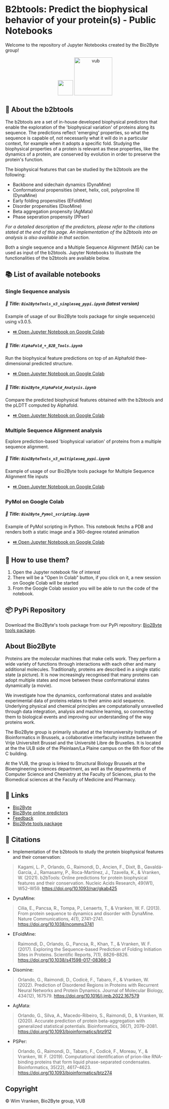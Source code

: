 # B2btools: Predict the biophysical behavior of your protein(s) - Public Notebooks
Welcome to the repository of Jupyter Notebooks created by the Bio2Byte group!

<p align="center">
  <img src="https://pbs.twimg.com/profile_images/1247824923546079232/B9b_Yg7n_400x400.jpg" width="48px"/>
  <img src="https://upload.wikimedia.org/wikipedia/commons/thumb/3/31/Vrije_Universiteit_Brussel_logo.svg/1200px-Vrije_Universiteit_Brussel_logo.svg.png" alt="vub" width="120px"/>
</p>

## :wrench: About the b2btools
The b2btools are a set of in-house developed biophysical predictors that enable the exploration of the 'biophysical variation' of proteins along its sequence. The predictions reflect 'emerging' properties, so what the sequence is capable of, not necessarily what it will do in a particular context, for example when it adopts a specific fold. Studying the biophysical properties of a protein is relevant as these properties, like the dynamics of a protein, are conserved by evolution in order to preserve the protein's function.

The biophysical features that can be studied by the b2btools are the following:
- Backbone and sidechain dynamics (DynaMine)
- Conformational propensities (sheet, helix, coil, polyproline II) (DynaMine)
- Early folding propensities (EFoldMine)
- Disorder propensities (DisoMine)
- Beta aggregation propensity (AgMata)
- Phase seperation propensity (PPser)

*For a detailed description of the predictors, please refer to the citations stated at the end of this page. An implementation of the b2btools into an analysis is also available in that section.*

Both a single sequence and a Multiple Sequence Alignment (MSA) can be used as input of the b2btools. Jupyter Notebooks to illustrate the functionalities of the b2btools are available below.

## 📚 List of available notebooks

### Single Sequence analysis

##### 📓 Title: `Bio2ByteTools_v3_singleseq_pypi.ipynb` (latest version)

Example of usage of our Bio2Byte tools package for single sequence(s) using v3.0.5.
- [⏯️ Open Jupyter Notebook on Google Colab](https://colab.research.google.com/github/Bio2Byte/public_notebooks/blob/main/Bio2ByteTools_v3.0.5_SingleSequence_demo.ipynb)

##### 📓 Title: `AlphaFold_+_B2B_Tools.ipynb`

Run the biophysical feature predictions on top of an Alphafold thee-dimensional predicted structure.
- [⏯️ Open Jupyter Notebook on Google Colab](https://colab.research.google.com/github/Bio2Byte/public_notebooks/blob/main/AlphaFold_%2B_B2B_Tools.ipynb)

##### 📓 Title: `Bio2Byte_AlphaFold_Analysis.ipynb`

Compare the predicted biophysical features obtained with the b2btools and the pLDTT computed by Alphafold.
- [⏯️ Open Jupyter Notebook on Google Colab](https://colab.research.google.com/github/Bio2Byte/public_notebooks/blob/main/Bio2Byte_AlphaFold_Analysis.ipynb)


### Multiple Sequence Alignment analysis

Explore prediction-based 'biophysical variation' of proteins from a multiple sequence alignment.

##### 📓 Title: `Bio2ByteTools_v3_multipleseq_pypi.ipynb`

Example of usage of our Bio2Byte tools package for Multiple Sequence Alignment file inputs
- [⏯️ Open Jupyter Notebook on Google Colab](https://colab.research.google.com/github/Bio2Byte/public_notebooks/blob/main/Bio2ByteTools_v3_multipleseq_pypi.ipynb)

### PyMol on Google Colab

##### 📓 Title: `Bio2Byte_Pymol_scripting.ipynb`

Example of PyMol scripting in Python. This notebook fetchs a PDB and renders both a static image and a 360-degree rotated animation
- [⏯️ Open Jupyter Notebook on Google Colab](https://colab.research.google.com/github/Bio2Byte/public_notebooks/blob/main/Bio2Byte_Pymol_scripting.ipynb)

## 📃 How to use them?
1. Open the Jupyter notebook file of interest
2. There will be a "Open In Colab" button, if you click on it, a new session on Google Colab will be started
3. From the Google Colab session you will be able to run the code of the notebook.

## :package: PyPi Repository

Download the Bio2Byte's tools package from our PyPi repository: [Bio2Byte tools package](https://pypi.org/project/b2bTools/).

## About Bio2Byte

Proteins are the molecular machines that make cells work. They perform a wide variety of functions through interactions with each other and many additional molecules. Traditionally, proteins are described in a single static state (a picture). It is now increasingly recognised that many proteins can adopt multiple states and move between these conformational states dynamically (a movie).

We investigate how the dynamics, conformational states and available experimental data of proteins relates to their amino acid sequence. Underlying physical and chemical principles are computationally unravelled through data integration, analysis and machine learning, so connecting them to biological events and improving our understanding of the way proteins work.

The Bio2Byte group is primarily situated at the Interuniversity Institute of Bioinformatics in Brussels, a collaborative interfaculty institute between the Vrije Universiteit Brussel and the Université Libre de Bruxelles. It is located at the the ULB side of the Pleinlaan/La Plaine campus on the 6th floor of the C building.

At the VUB, the group is linked to Structural Biology Brussels at the Bioengineering sciences department, as well as the departments of Computer Science and Chemistry at the Faculty of Sciences, plus to the Biomedical sciences at the Faculty of Medicine and Pharmacy.

## 🔗 Links

- [Bio2Byte](https://bio2byte.be)
- [Bio2Byte online predictors](https://bio2byte.be/b2btools)
- [Feedback](https://www.bio2byte.be/b2btools/feedback)
- [Bio2Byte tools package](https://pypi.org/project/b2bTools/)

## :book: Citations

- Implementation of the b2btools to study the protein biophysical features and their conservation:
> Kagami, L. P., Orlando, G., Raimondi, D., Ancien, F., Dixit, B., Gavaldá-García, J., Ramasamy, P., Roca-Martínez, J., Tzavella, K., & Vranken, W. (2021). b2bTools: Online predictions for protein biophysical features and their conservation. Nucleic Acids Research, 49(W1), W52–W59. https://doi.org/10.1093/nar/gkab425

- DynaMine:
> Cilia, E., Pancsa, R., Tompa, P., Lenaerts, T., & Vranken, W. F. (2013). From protein sequence to dynamics and disorder with DynaMine. Nature Communications, 4(1), 2741–2741. https://doi.org/10.1038/ncomms3741

- EFoldMine:
> Raimondi, D., Orlando, G., Pancsa, R., Khan, T., & Vranken, W. F. (2017). Exploring the Sequence-based Prediction of Folding Initiation Sites in Proteins. Scientific Reports, 7(1), 8826–8826. https://doi.org/10.1038/s41598-017-08366-3

- Disomine:
> Orlando, G., Raimondi, D., Codicè, F., Tabaro, F., & Vranken, W. (2022). Prediction of Disordered Regions in Proteins with Recurrent Neural Networks and Protein Dynamics. Journal of Molecular Biology, 434(12), 167579. https://doi.org/10.1016/j.jmb.2022.167579

- AgMata:
> Orlando, G., Silva, A., Macedo-Ribeiro, S., Raimondi, D., & Vranken, W. (2020). Accurate prediction of protein beta-aggregation with generalized statistical potentials. Bioinformatics, 36(7), 2076–2081. https://doi.org/10.1093/bioinformatics/btz912

- PSPer:
> Orlando, G., Raimondi, D., Tabaro, F., Codicè, F., Moreau, Y., & Vranken, W. F. (2019). Computational identification of prion-like RNA-binding proteins that form liquid phase-separated condensates. Bioinformatics, 35(22), 4617–4623. https://doi.org/10.1093/bioinformatics/btz274

## Copyright

© Wim Vranken, Bio2Byte group, VUB
